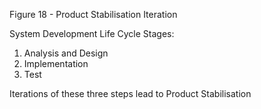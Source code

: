 Figure 18 - Product Stabilisation Iteration

System Development Life Cycle Stages:

1. Analysis and Design
2. Implementation
3. Test

Iterations of these three steps lead to Product Stabilisation